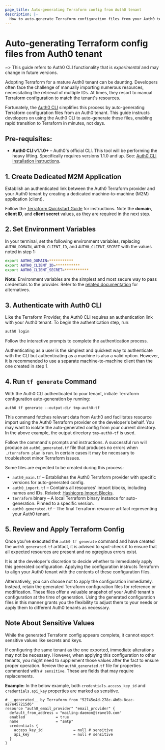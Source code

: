 ```yaml
---
page_title: Auto-generating Terraform config from Auth0 tenant
description: |-
  How to auto-generate Terraform configuration files from your Auth0 tenant
---
```


# Auto-generating Terraform config files from Auth0 tenant

~> This guide refers to Auth0 CLI functionality that is _experimental_ and may change in future versions.

Adopting Terraform for a mature Auth0 tenant can be daunting. Developers often face the challenge of manually importing numerous resources, necessitating the retrieval of multiple IDs. At times, they resort to manual Terraform configuration to match the tenant's resources.

Fortunately, the [Auth0 CLI](https://auth0.github.io/auth0-cli/) simplifies this process by auto-generating Terraform configuration files from an Auth0 tenant. This guide instructs developers on using the Auth0 CLI to auto-generate these files, enabling rapid transition to Terraform in minutes, not days.

## Pre-requisites:

- **Auth0 CLI v1.1.0+** – Auth0's official CLI. This tool will be performing the heavy lifting. Specifically requires versions 1.1.0 and up. See: [Auth0 CLI installation instructions](https://auth0.github.io/auth0-cli/).

## 1. Create Dedicated M2M Application

Establish an authenticated link between the Auth0 Terraform provider and your Auth0 tenant by creating a dedicated machine-to-machine (M2M) application (client).

Follow the [Terraform Quickstart Guide](https://registry.terraform.io/providers/auth0/auth0/latest/docs/guides/quickstart#create-a-machine-to-machine-application) for instructions. Note the **domain**, **client ID**, and **client secret** values, as they are required in the next step.

## 2. Set Environment Variables

In your terminal, set the following environment variables, replacing `AUTH0_DOMAIN`, `AUTH0_CLIENT_ID`, and `AUTH0_CLIENT_SECRET` with the values noted in step 1:

```sh
export AUTH0_DOMAIN=***********
export AUTH0_CLIENT_ID=***********
export AUTH0_CLIENT_SECRET=***********
```

**Note:** Environment variables are the simplest and most secure way to pass credentials to the provider. Refer to the [related documentation](https://registry.terraform.io/providers/auth0/auth0/latest/docs#example-usage) for alternatives.

## 3. Authenticate with Auth0 CLI

Like the Terraform Provider, the Auth0 CLI requires an authentication link with your Auth0 tenant. To begin the authentication step, run:

```sh
auth0 login
```

Follow the interactive prompts to complete the authentication process.

Authenticating as a user is the simplest and quickest way to authenticate with the CLI but authenticating as a machine is also a valid option. However, it is recommended to use a separate machine-to-machine client than the one created in step 1.

## 4. Run `tf generate` Command

With the Auth0 CLI authenticated to your tenant, initiate Terraform configuration auto-generation by running:

```
auth0 tf generate --output-dir tmp-auth0-tf
```

This command fetches relevant data from Auth0 and facilitates resource import using the Auth0 Terraform provider on the developer's behalf. You may want to isolate the auto-generated config from your current directory. In the above example, the output directory `tmp-auth0-tf` is used.

Follow the command's prompts and instructions. A successful run will produce an `auth0_generated.tf` file that produces no errors when `./terraform plan` is run. In certain cases it may be necessary to troubleshoot minor Terraform issues.

Some files are expected to be created during this process:

- `auth0_main.tf` – Establishes the Auth0 Terraform provider with specific versions for auto-generated config.
- `auth0_import.tf` – Contains all resources' import blocks, including names and IDs. Related: [Hashicorp Import Blocks](https://developer.hashicorp.com/terraform/language/import).
- `terraform` binary – A local Terraform binary instance for auto-generation. Pinned to a specific version.
- `auth0_generated.tf` – The final Terraform resource artifact representing your Auth0 tenant.

## 5. Review and Apply Terraform Config

Once you've executed the `auth0 tf generate` command and have created the `auth0_generated.tf` artifact, it is advised to spot-check it to ensure that all expected resources are present and no egregious errors exist.

It is at the developer's discretion to decide whether to immediately apply this generated configuration. Applying the configuration instructs Terraform to align your Auth0 tenant with the contents of these configuration files.

Alternatively, you can choose not to apply the configuration immediately. Instead, retain the generated Terraform configuration files for reference or modification. These files offer a valuable snapshot of your Auth0 tenant's configuration at the time of generation. Using the generated configuration files in this manner grants you the flexibility to adjust them to your needs or apply them to different Auth0 tenants as necessary.

## Note About Sensitive Values

While the generated Terraform config appears complete, it cannot export sensitive values like secrets and keys.

If configuring the same tenant as the one exported, immediate alterations may not be necessary. However, when applying this configuration to other tenants, you might need to supplement those values after the fact to ensure proper operation. Review the `auth0_generated.tf` file for properties commented with `# sensitive`. These are fields that may require replacements.

**Example:**
In the below example, both `credentials.access_key_id` and `credentials.api_key` properties are marked as sensitive.

```hcl
# __generated__ by Terraform from "52745e4d-278c-4b6b-8cac-a27e457215d6"
resource "auth0_email_provider" "email_provider" {
  default_from_address = "mailing-daemon@travel0.com"
  enabled              = true
  name                 = "smtp"
  credentials {
    access_key_id              = null # sensitive
    api_key                    = null # sensitive
  }
}
```

